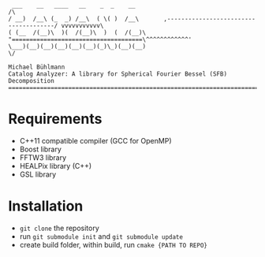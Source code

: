  ```
  ___    __   ____   __    _  _    __                                                /\
 / __)  /__\ (_  _) /__\  ( \( )  /__\       ,--------------------------------------/ vvvvvvvvvvv\
( (__  /(__)\  )(  /(__)\  )  (  /(__)\       "=====================================\^^^^^^^^^^^^'
 \___)(__)(__)(__)(__)(__)(_)\_)(__)(__)                                             \/
                                                                                  Michael Bühlmann
Catalog Analyzer: A library for Spherical Fourier Bessel (SFB) Decomposition
==================================================================================================
```

# Requirements
- C++11 compatible compiler (GCC for OpenMP)
- Boost library
- FFTW3 library
- HEALPix library (C++)
- GSL library

# Installation
- `git clone` the repository
- run `git submodule init` and `git submodule update`
- create build folder, within build, run `cmake {PATH TO REPO}`
